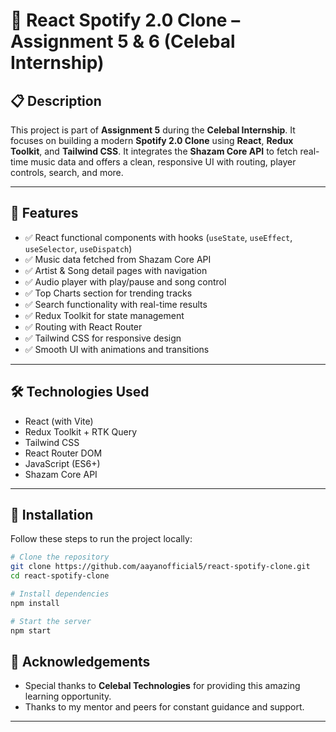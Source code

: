 # 🎵 React Spotify 2.0 Clone – Assignment 5 & 6 (Celebal Internship)

## 📋 Description

This project is part of **Assignment 5** during the **Celebal Internship**. It focuses on building a modern **Spotify 2.0 Clone** using **React**, **Redux Toolkit**, and **Tailwind CSS**. It integrates the **Shazam Core API** to fetch real-time music data and offers a clean, responsive UI with routing, player controls, search, and more.

---

## 🚀 Features

- ✅ React functional components with hooks (`useState`, `useEffect`, `useSelector`, `useDispatch`)
- ✅ Music data fetched from Shazam Core API
- ✅ Artist & Song detail pages with navigation
- ✅ Audio player with play/pause and song control
- ✅ Top Charts section for trending tracks
- ✅ Search functionality with real-time results
- ✅ Redux Toolkit for state management
- ✅ Routing with React Router
- ✅ Tailwind CSS for responsive design
- ✅ Smooth UI with animations and transitions

---

## 🛠️ Technologies Used

- React (with Vite)
- Redux Toolkit + RTK Query
- Tailwind CSS
- React Router DOM
- JavaScript (ES6+)
- Shazam Core API

---

## 🔧 Installation

Follow these steps to run the project locally:

```bash
# Clone the repository
git clone https://github.com/aayanofficial5/react-spotify-clone.git
cd react-spotify-clone

# Install dependencies
npm install

# Start the server
npm start

```

## 🙌 Acknowledgements

- Special thanks to **Celebal Technologies** for providing this amazing learning opportunity.
- Thanks to my mentor and peers for constant guidance and support.

---

